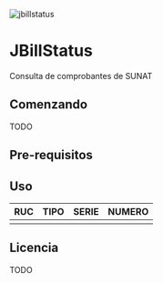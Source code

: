 ![jbillstatus](C:\Users\nthny\Documents\NetBeansProjects\JBillStatus\src\main\resources\img\jbillstatus.png)

# JBillStatus

Consulta de comprobantes de SUNAT

## Comenzando

TODO

## Pre-requisitos

[OpenJDK 11]: https://adoptopenjdk.net/	"OpenJDK 11"

## Uso

| RUC  | TIPO | SERIE | NUMERO |
| :--: | :--: | :---: | :----: |
|      |      |       |        |

## Licencia

TODO